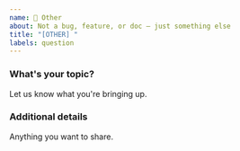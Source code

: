 ```yaml
---
name: 💬 Other
about: Not a bug, feature, or doc — just something else
title: "[OTHER] "
labels: question
---
```


### What's your topic?
Let us know what you're bringing up.

### Additional details
Anything you want to share.
